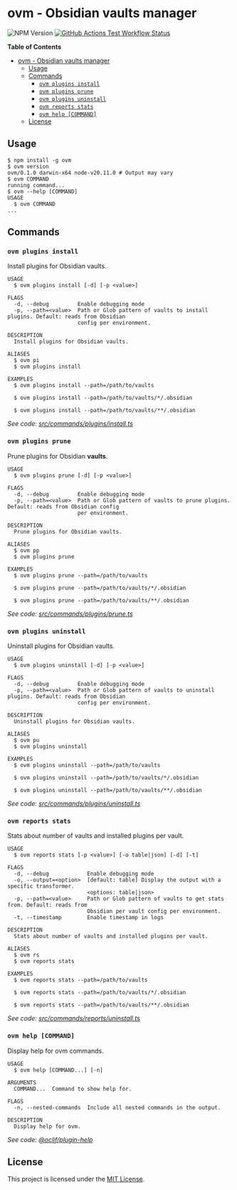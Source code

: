 # ovm - Obsidian vaults manager

![NPM Version](https://img.shields.io/npm/v/ovm)
[![GitHub Actions Test Workflow Status](https://github.com/msudgh/ovm/actions/workflows/test.yml/badge.svg?branch=main)](https://github.com/msudgh/ovm/actions/workflows/test.yml)

**Table of Contents**

- [ovm - Obsidian vaults manager](#ovm---obsidian-vaults-manager)
  - [Usage](#usage)
  - [Commands](#commands)
    - [`ovm plugins install`](#ovm-plugins-install)
    - [`ovm plugins prune`](#ovm-plugins-prune)
    - [`ovm plugins uninstall`](#ovm-plugins-uninstall)
    - [`ovm reports stats`](#ovm-reports-stats)
    - [`ovm help [COMMAND]`](#ovm-help-command)
  - [License](#license)

## Usage

```sh-session
$ npm install -g ovm
$ ovm version
ovm/0.1.0 darwin-x64 node-v20.11.0 # Output may vary
$ ovm COMMAND
running command...
$ ovm --help [COMMAND]
USAGE
  $ ovm COMMAND
...
```

## Commands

### `ovm plugins install`

Install plugins for Obsidian vaults.

```sh-session
USAGE
  $ ovm plugins install [-d] [-p <value>]

FLAGS
  -d, --debug         Enable debugging mode
  -p, --path=<value>  Path or Glob pattern of vaults to install plugins. Default: reads from Obsidian
                      config per environment.

DESCRIPTION
  Install plugins for Obsidian vaults.

ALIASES
  $ ovm pi
  $ ovm plugins install

EXAMPLES
  $ ovm plugins install --path=/path/to/vaults

  $ ovm plugins install --path=/path/to/vaults/*/.obsidian

  $ ovm plugins install --path=/path/to/vaults/**/.obsidian
```

_See code: [src/commands/plugins/install.ts](src/commands/plugins/install.ts)_

### `ovm plugins prune`

Prune plugins for Obsidian **vaults**.

```sh-session
USAGE
  $ ovm plugins prune [-d] [-p <value>]

FLAGS
  -d, --debug         Enable debugging mode
  -p, --path=<value>  Path or Glob pattern of vaults to prune plugins. Default: reads from Obsidian config
                      per environment.

DESCRIPTION
  Prune plugins for Obsidian vaults.

ALIASES
  $ ovm pp
  $ ovm plugins prune

EXAMPLES
  $ ovm plugins prune --path=/path/to/vaults

  $ ovm plugins prune --path=/path/to/vaults/*/.obsidian

  $ ovm plugins prune --path=/path/to/vaults/**/.obsidian
```

_See code: [src/commands/plugins/prune.ts](src/commands/plugins/prune.ts)_

### `ovm plugins uninstall`

Uninstall plugins for Obsidian vaults.

```sh-session
USAGE
  $ ovm plugins uninstall [-d] [-p <value>]

FLAGS
  -d, --debug         Enable debugging mode
  -p, --path=<value>  Path or Glob pattern of vaults to uninstall plugins. Default: reads from Obsidian
                      config per environment.

DESCRIPTION
  Uninstall plugins for Obsidian vaults.

ALIASES
  $ ovm pu
  $ ovm plugins uninstall

EXAMPLES
  $ ovm plugins uninstall --path=/path/to/vaults

  $ ovm plugins uninstall --path=/path/to/vaults/*/.obsidian

  $ ovm plugins uninstall --path=/path/to/vaults/**/.obsidian
```

_See code: [src/commands/plugins/uninstall.ts](src/commands/plugins/uninstall.ts)_

### `ovm reports stats`

Stats about number of vaults and installed plugins per vault.

```sh-session
USAGE
  $ ovm reports stats [-p <value>] [-o table|json] [-d] [-t]

FLAGS
  -d, --debug            Enable debugging mode
  -o, --output=<option>  [default: table] Display the output with a specific transformer.
                         <options: table|json>
  -p, --path=<value>     Path or Glob pattern of vaults to get stats from. Default: reads from
                         Obsidian per vault config per environment.
  -t, --timestamp        Enable timestamp in logs

DESCRIPTION
  Stats about number of vaults and installed plugins per vault.

ALIASES
  $ ovm rs
  $ ovm reports stats

EXAMPLES
  $ ovm reports stats --path=/path/to/vaults

  $ ovm reports stats --path=/path/to/vaults/*/.obsidian

  $ ovm reports stats --path=/path/to/vaults/**/.obsidian
```

_See code: [src/commands/reports/uninstall.ts](src/commands/reports/stats.ts)_

### `ovm help [COMMAND]`

Display help for ovm commands.

```sh-session
USAGE
  $ ovm help [COMMAND...] [-n]

ARGUMENTS
  COMMAND...  Command to show help for.

FLAGS
  -n, --nested-commands  Include all nested commands in the output.

DESCRIPTION
  Display help for ovm.
```

_See code: [@oclif/plugin-help](https://github.com/oclif/plugin-help/blob/v6.2.4/src/commands/help.ts)_

## License

This project is licensed under the [MIT License](LICENSE).
